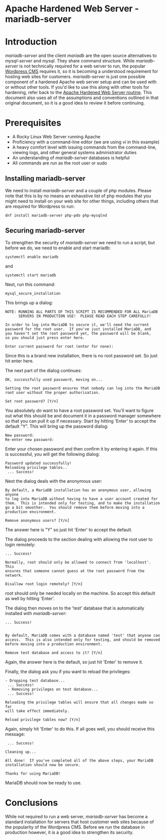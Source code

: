 # Apache Hardened Web Server - mariadb-server

# Introduction

_mariadb-server_ and the client _mariadb_ are the open source alternatives to _mysql-server_ and _mysql_. They share command structure. While _mariadb-server_ is not technically required for a web server to run, the popular [Wordpress CMS](https://wordpress.org/) requires it, so it is becoming a understood requirement for hosting web sites for customers. _mariadb-server_ is just one possible component of a hardened Apache web server setup and can be used with or without other tools. If you'd like to use this along with other tools for hardening, refer back to the [Apache Hardened Web Server routine](apache_hardened_webserver.md). This document also uses all of the assumptions and conventions outlined in that original document, so it is a good idea to review it before continuing.

# Prerequisites

* A Rocky Linux Web Server running Apache
* Proficiency with a command-line editor (we are using _vi_ in this example)
* A heavy comfort level with issuing commands from the command-line, viewing logs, and other general systems administrator duties
* An understanding of _mariadb-server_ databases is helpful
* All commands are run as the root user or sudo

## Installing mariadb-server

We need to install _mariadb-server_ and a couple of php modules. Please note that this is by no means an exhaustive list of php modules that you might need to install on your web site for other things, including others that are required for Wordpress to run:

`dnf install mariadb-server php-pdo php-mysqlnd`

## Securing mariadb-server

To strengthen the security of _mariadb-server_ we need to run a script, but before we do, we need to enable and start mariadb:

`systemctl enable mariadb`

and 

`systemctl start mariadb`

Next, run this command:

`mysql_secure_installation`

This brings up a dialog:

```
NOTE: RUNNING ALL PARTS OF THIS SCRIPT IS RECOMMENDED FOR ALL MariaDB
      SERVERS IN PRODUCTION USE!  PLEASE READ EACH STEP CAREFULLY!

In order to log into MariaDB to secure it, we'll need the current
password for the root user.  If you've just installed MariaDB, and
you haven't set the root password yet, the password will be blank,
so you should just press enter here.

Enter current password for root (enter for none): 
```
Since this is a brand new installation, there is no root password set. So just hit enter here.

The next part of the dialog continues:

```
OK, successfully used password, moving on...

Setting the root password ensures that nobody can log into the MariaDB
root user without the proper authorisation.

Set root password? [Y/n] 
```
You absolutely _do_ want to have a root password set. You'll want to figure out what this should be and document it in a password manager somewhere so that you can pull it up if necessary. Start by hitting 'Enter' to accept the default "Y". This will bring up the password dialog:

```
New password: 
Re-enter new password:
```
Enter your chosen password and then confirm it by entering it again. If this is successful, you will get the following dialog:

```
Password updated successfully!
Reloading privilege tables..
 ... Success!
```

Next the dialog deals with the anonymous user:

```
By default, a MariaDB installation has an anonymous user, allowing anyone
to log into MariaDB without having to have a user account created for
them.  This is intended only for testing, and to make the installation
go a bit smoother.  You should remove them before moving into a
production environment.

Remove anonymous users? [Y/n] 
```
The answer here is "Y" so just hit 'Enter' to accept the default.

The dialog proceeds to the section dealing with allowing the root user to login remotely:

```
... Success!

Normally, root should only be allowed to connect from 'localhost'.  This
ensures that someone cannot guess at the root password from the network.

Disallow root login remotely? [Y/n]
```
root should only be needed locally on the machine. So accept this default as well by hitting 'Enter'.

The dialog then moves on to the 'test' database that is automatically installed with _mariadb-server_:

```
... Success!


By default, MariaDB comes with a database named 'test' that anyone can
access.  This is also intended only for testing, and should be removed
before moving into a production environment.

Remove test database and access to it? [Y/n] 
```
Again, the answer here is the default, so just hit 'Enter' to remove it.

Finally, the dialog ask you if you want to reload the privileges:

```
- Dropping test database...
 ... Success!
 - Removing privileges on test database...
 ... Success!

Reloading the privilege tables will ensure that all changes made so far
will take effect immediately.

Reload privilege tables now? [Y/n] 
```
Again, simply hit 'Enter' to do this. If all goes well, you should receive this message:

```
 ... Success!

Cleaning up...

All done!  If you've completed all of the above steps, your MariaDB
installation should now be secure.

Thanks for using MariaDB!
```
MariaDB should now be ready to use.

# Conclusions

While not required to run a web server, _mariadb-server_ has become a standard installation for servers that host customer web sites because of the popularity of the Wordpress CMS. Before we run the database in production however, it is a good idea to strengthen its security. 

